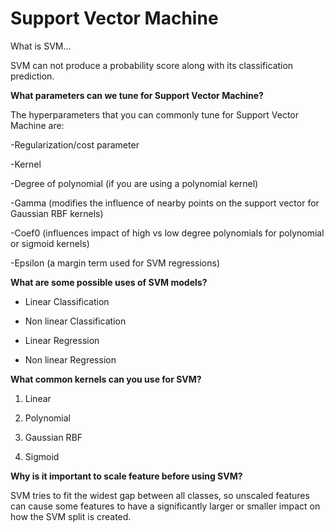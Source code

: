 # Support Vector Machine

What is SVM...

SVM can not produce a probability score along with its classification prediction.

**What parameters can we tune for Support Vector Machine?**

The hyperparameters that you can commonly tune for Support Vector Machine are:

-Regularization/cost parameter

-Kernel

-Degree of polynomial (if you are using a polynomial kernel)

-Gamma (modifies the influence of nearby points on the support vector for Gaussian RBF kernels)

-Coef0 (influences impact of high vs low  degree polynomials for polynomial or sigmoid kernels)

-Epsilon (a margin term used for SVM regressions)

**What are some possible uses of SVM models?**

- Linear Classification

- Non linear Classification

- Linear Regression

- Non linear Regression

**What common kernels can you use for SVM?**

1. Linear

2. Polynomial

3. Gaussian RBF

4. Sigmoid

**Why is it important to scale feature before using SVM?**

SVM tries to fit the widest gap between all classes, so unscaled features can cause some features to have a significantly larger or smaller impact on how the SVM split is created.



